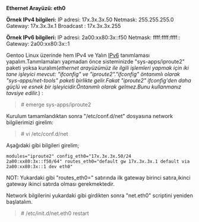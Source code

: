 <html><body><strong>Ethernet Arayüzü: eth0</strong>

<strong>Örnek IPv4 bilgileri:</strong>
IP adresi: 17x.3x.3x.50
Netmask: 255.255.255.0
Gateway: 17x.3x.3x.1
Broadcast : 17x.3x.3x.255

<strong>Örnek IPv6 bilgileri:</strong>
IP adresi: 2a00:xx80:3x::f50
Netmask: ffff:ffff:ffff::
Gateway: 2a00:xx80:3x::1

Gentoo Linux üzerinde hem IPv4 ve Yalın <a href="http://tr.wikipedia.org/wiki/IPv6" title="IPv6" target="_blank">IPv6</a> tanımlaması yapalım.Tanımlamaları yapmadan önce sisteminizde "sys-apps/iproute2" paketi yoksa kuralım(<em>ethernet arayüzümüz ile ilgili işlemleri yapmak için iki tane işleyici mevcut: "ifconfig" ve "iproute2"."ifconfig" öntanımlı olarak "sys-apps/net-tools" paketi birlikte gelir.Fakat "iproute2" ifconfig'den daha güçlü ve esnek bir işleyicidir.Öntanımlı olarak gelmez.Bunu kullanmanız tavsiye edilir.</em>)  :



<blockquote># emerge sys-apps/iproute2</blockquote>



 Kurulum tamamlandıktan sonra "/etc/conf.d/net" dosyasına network bilgilerimizi girelim:



<blockquote># vi /etc/conf.d/net</blockquote>



Aşağıdaki gibi bilgileri girelim;

<code>modules="iproute2"
config_eth0="17x.3x.3x.50/24 2a00:xx80:3x::f50/64"
routes_eth0="default gw 17x.3x.3x.1
default via 2a00:xx80:3x::1 dev eth0"</code>

NOT: Yukardaki gibi "routes_eth0=" satırında ilk gateway birinci satıra,ikinci gateway ikinci satırda olması gerekmektedir.

Network bilgilerini yukardaki gibi girdikten sonra "net.eth0" scriptini yeniden başlatalım.



<blockquote># /etc/init.d/net.eth0 restart
</blockquote>



</body></html>